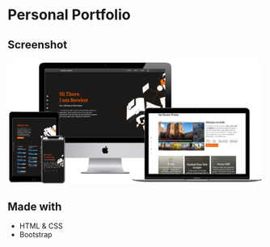 # Personal Portfolio 

## Screenshot

![screenshot](assets/images/BereketBeshane-Portfolio.png)

## Made with
- HTML & CSS
- Bootstrap